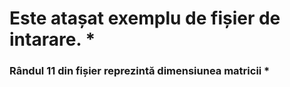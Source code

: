 <h1>Este atașat exemplu de fișier de intarare.
* <h3>Rândul 11 din fișier reprezintă dimensiunea matricii *
